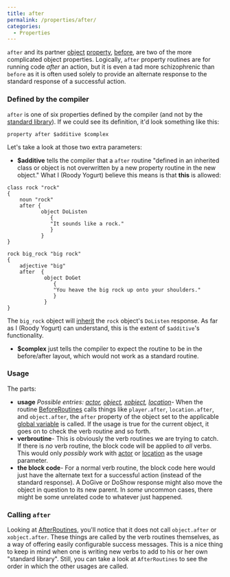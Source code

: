 ```yaml
---
title: after
permalink: /properties/after/
categories: 
  - Properties
---
```


`after` and its partner [object](/globals/object/)
[property](/properties/), [before](/properties/before/), are two of
the more complicated object properties. Logically, `after` property
routines are for running code *after* an action, but it is even a tad
more schizophrenic than `before` as it is often used solely to provide
an alternate response to the standard response of a successful action.



### Defined by the compiler

`after` is one of six properties defined by the compiler (and not by the
[standard library](/library/)). If we could see its
definition, it'd look something like this:

    property after $additive $complex

Let's take a look at those two extra parameters:

-   **$additive** tells the compiler that a `after` routine "defined in
    an inherited class or object is not overwritten by a new property
    routine in the new object." What I (Roody Yogurt) believe this means
    is that **this** is allowed:

<!-- -->

    class rock "rock"
    {
        noun "rock"
        after {
               object DoListen
                  {
                  "It sounds like a rock."
                  }
               }
    }

    rock big_rock "big rock"
    {
        adjective "big"
        after  {
                object DoGet
                   {
                   "You heave the big rock up onto your shoulders."
                   }
                }
    }

The `big_rock` object will [inherit](/guts/inherits/) the `rock`
object's `DoListen` response. As far as I (Roody Yogurt) can understand,
this is the extent of `$additive`'s functionality.

-   **$complex** just tells the compiler to expect the routine to be in
    the before/after layout, which would not work as a standard routine.

</ul>

### Usage

The parts:

-   **usage** *Possible entries: [actor](/globals/actor/),
    [object](/globals/object/), [xobject](/globals/xobject/),
    [location](/globals/location/)*- When the routine
    [BeforeRoutines](/guts/beforeroutines/) calls things like
    `player.after`, `location.after`, and `object.after`, the `after`
    property of the object set to the applicable
    [global variable](/basics/global/) is called. If the usage is true for
    the current object, it goes on to check the verb routine and so
    forth.
-   **verbroutine**- This is obviously the verb routines we are trying
    to catch. If there is *no* verb routine, the block code will be
    applied to *all* verbs. This would only *possibly* work with
    [actor](/globals/actor/) or [location](/globals/location/) as the
    usage parameter.
-   **the block code**- For a normal verb routine, the block code here
    would just have the alternate text for a successful action (instead
    of the standard response). A DoGive or DoShow response might also
    move the object in question to its new parent. In *some* uncommon
    cases, there might be some unrelated code to whatever just happened.

### Calling `after`

Looking at [AfterRoutines](/guts/afterroutines/), you'll notice that
it does not call `object.after` or `xobject.after`. These things are
called by the verb routines themselves, as a way of offering easily
configurable success messages. This is a nice thing to keep in mind when
one is writing new verbs to add to his or her own "standard library".
Still, you can take a look at `AfterRoutines` to see the order in which
the other usages are called.
